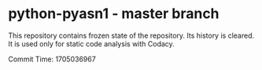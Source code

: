 # python-pyasn1 - master branch

This repository contains frozen state of the repository.
Its history is cleared. It is used only for static code
analysis with Codacy.

Commit Time: 1705036967